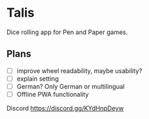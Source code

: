 # Talis

Dice rolling app for Pen and Paper games.

## Plans

- [ ] improve wheel readability, maybe usability?
- [ ] explain setting
- [ ] German? Only German or multilingual
- [ ] Offline PWA functionality

Discord
https://discord.gg/KYdHnpDeyw